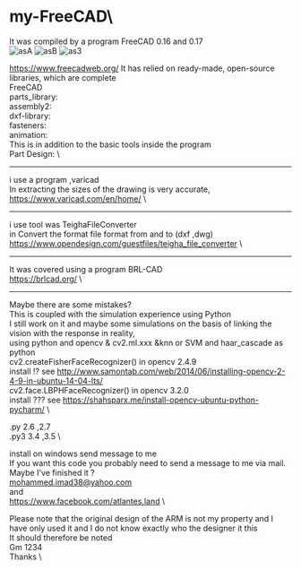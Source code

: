 # my-FreeCAD\
It was compiled by a program FreeCAD 0.16 and 0.17\
![asA]("https://github.com/mohammed-Emad/my-FreeCAD/raw/master/2017-05-09-230456_1280x800_scrot.png")
![asB]("https://github.com/mohammed-Emad/my-FreeCAD/raw/master/2017-05-12-195702_1280x800_scrot.png") 
![as3]("https://github.com/mohammed-Emad/my-FreeCAD/raw/master/2017-05-09-230456_1280x800_scrot.png") 

https://www.freecadweb.org/
It has relied on ready-made, open-source libraries, which are complete \
FreeCAD \
 parts_library: \
  assembly2: \
   dxf-library: \
    fasteners: \
     animation: \
This is in addition to the basic tools inside the program \
  Part Design: \
  *****
  
i use a program ,varicad \
In extracting the sizes of the drawing is very accurate, \
https://www.varicad.com/en/home/  \
 *******
i use tool was  TeighaFileConverter \
in Convert the format file format from and to (dxf ,dwg) \
https://www.opendesign.com/guestfiles/teigha_file_converter \
********

It was covered using a program BRL-CAD \
https://brlcad.org/  \
*******

Maybe there are some mistakes? \
This is coupled with the simulation experience using Python \
I still work on it and maybe some simulations on the basis of linking the vision with the response in reality, \
using python and opencv & cv2.ml.xxx  &knn or SVM and haar_cascade as python \
cv2.createFisherFaceRecognizer() in opencv 2.4.9 \
install !? see http://www.samontab.com/web/2014/06/installing-opencv-2-4-9-in-ubuntu-14-04-lts/ \
cv2.face.LBPHFaceRecognizer() in opencv 3.2.0 \
install ??? see https://shahsparx.me/install-opencv-ubuntu-python-pycharm/ \

.py 2.6 ,2.7 \
.py3 3.4 ,3.5 \

install on windows send message to me \
If you want this code you probably need to send a message to me via mail. Maybe I've finished it ? \
mohammed.imad38@yahoo.com \
and \
https://www.facebook.com/atlantes.land \



Please note that the original design of the ARM is not my property and I have only used it and I do not know exactly who the designer it this \
It should therefore be noted \
Gm 1234 \
Thanks \
